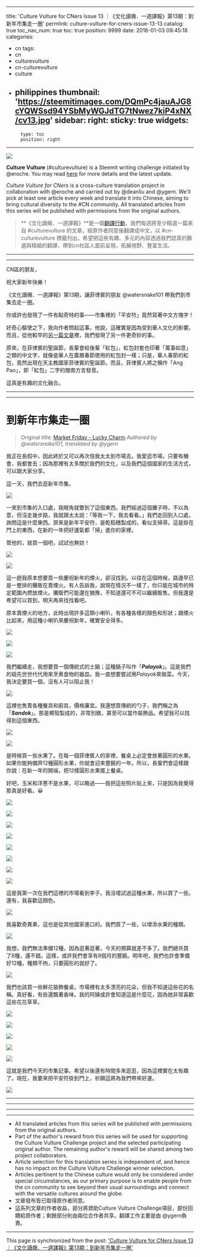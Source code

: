 
---
title: 'Culture Vulture for CNers Issue 13 ｜《文化讀癮．一週譯報》第13期：到新年市集走一圈'
permlink: culture-vulture-for-cners-issue-13-13
catalog: true
toc_nav_num: true
toc: true
position: 9999
date: 2018-01-03 09:45:18
categories:
- cn
tags:
- cn
- culturevulture
- cn-culturevulture
- culture
- philippines
thumbnail: 'https://steemitimages.com/DQmPc4jauAJG8cYQWSsd94YSbMyWGJdTG7tNwez7kiP4xNX/cv13.jpg'
sidebar:
    right:
        sticky: true
widgets:
    -
        type: toc
        position: right
---


![](https://steemitimages.com/DQmPc4jauAJG8cYQWSsd94YSbMyWGJdTG7tNwez7kiP4xNX/cv13.jpg)

**Culture Vulture** (#culturevulture) is a Steemit writing challenge initiated by @eroche. You may read [here](https://steemit.com/culturevulture/@eroche/4v6wzj-culture-vulture-challenge-update) for more details and the latest update.

*Culture Vulture for CNers* is a cross-culture translation project in collaboration with @eroche and carried out by @deanliu and @ygern. We'll pick at least one article every week and translate it into Chinese, aiming to bring cultural diversity to the #CN community. All translated articles from this series will be published with permissions from the original authors.

> **《文化讀癮．一週譯報》**是一個[翻譯行動](https://steemit.com/cn-culturevulture/@deanliu/culture-vulture-for-cners-a-cn-translation-project-steemit)，我們每週將至少精選一篇來自 #culturevulture 的文章，經原作者同意後翻譯成中文，以 #cn-culturevulture 標籤刊出，希望把這些有趣、多元的內容透過我們認真的篩選與精細的翻譯，帶到cn社區人面前呈現，拓展視野、豐富生活。

---- 
---- 

CN區的朋友，

祝大家新年快樂！

《文化讀癮．一週譯報》第13期，讓菲律賓的朋友 @watersnake101 帶我們到市集去走一圈。

你或許也發現了一件有點奇特的事——市集裡的「平安符」竟然寫著中文方塊字！

好奇心驅使之下，我向作者問起這事。他說，這確實是因為受到華人文化的影響。而且，從他較早的[另一篇文章](https://steemit.com/culture/@watersnake101/maligayang-pasko-merry-christmas-december-photo-challenge-day-25)裡，我們發現了另一件更奇妙的事。

原來，在菲律賓的聖誕節，長輩會給後輩「紅包」，紅包封套也印著「萬事如意」之類的中文字，就像是華人在農曆春節使用的紅包封一樣；只是，華人春節的紅包，竟然出現在天主教國家菲律賓的聖誕節。而且，菲律賓人將之稱作「Ang Pao」，即「紅包」二字的閩南方言發音。

這真是有趣的文化融合。

---- 
---- 

# 到新年市集走一圈

> Original title: [Market Friday - Lucky Charm](https://steemit.com/marketfriday/@watersnake101/market-friday-lucky-charm)
> *Authored by @watersnake101, translated by @ygern*

我正在長假中，因此終於又可以再次倍我太太到市場去。我愛逛市場，只要有機會，我都會去；因為那裡有太多關於我們的文化，以及我們這個國家的生活方式，可以跟大家分享。

這一天，我們去逛新年市集。

![](https://steemitimages.com/DQmR9o9wVyVpixYh66jtL2zea9ptZ7p7XUari3jAKQDago2/1.JPG)

一來到市集的入口處，我眼角就瞥到了這個東西。我們經過這個攤子時，不以為意，但沒走幾步路，我就跟太太說：「等我一下，我去看看。」我們走回到入口處，詢問這是什麼東西。原來是新年平安符，是乾稻穗製成的，看似支掃帚。這是掛在門上的東西，在新的一年把好運氣都「掃」進你的家裡。

管他的，就買一個吧，試試也無妨！

![](https://steemitimages.com/0x0/https://steemitimages.com/DQmawc99wS6QtnVKweH46o6xYsPLBxC62f2ag2MaiaqP1CJ/2.JPG)

![](https://steemitimages.com/DQmPGZL9V1o6hjyEBY5YxRQkj6BXcz3mTbdzk63PxFSPGGU/3.JPG)

這一趟我原本想要買一些慶祝新年的煙火，卻沒找到。以往在這個時候，路邊早已是一整排的攤販在賣煙火。有人告訴我，說現在情況不一樣了，你只能在城市的特定範圍內燃放煙火。攤販們可能還在猶豫，不知道還可不可以繼續販售。但我還是希望可以買到，明天再來找找看吧。

原本賣煙火的地方，此時出現許多這類小喇叭，有各種各樣的顏色和形狀；跟煙火比起來，用這種小喇叭來慶祝新年，確實安全得多。

![](https://steemitimages.com/0x0/https://steemitimages.com/DQmf8oU9uVnqVHJ8cjwCHREYyqtBccLX5xA3DgYmr8Kd9Zm/4.JPG)

![](https://steemitimages.com/DQmapSyY845T2ka3JSTgrAhywQUK1T9g3zJDBGLLNZSK1em/5.JPG)

![](https://steemitimages.com/0x0/https://steemitimages.com/DQmRWKhaUxn4WdP7LXtHcgRJvrn4ZhWT2uccmoUF1b3YksK/6.JPG)

我們繼續走，我想要買一個傳統式的土鍋；這種鍋子叫作「***Palayok***」。這是我們的祖先世世代代用來烹煮食物的器皿。我一直想要嘗試用*Palayok*來做菜。今天，我決定要買一個，沒有人可以阻止我！

![](https://steemitimages.com/DQmUt2qyVmTCxY2owynLrrjGFbEVzBDQCCrEdzK7beHCBdp/7.JPG)

這裡也售賣各種餐具和廚具，價格廉宜。我還想買傳統的勺子，我們稱之為「***Sandok***」。那是椰殼製成的，非常別緻，甚至可以當作裝飾品。希望我可以找得到這個東西。

![](https://steemitimages.com/0x0/https://steemitimages.com/DQme3aMqbgmYQWaZtbQAPLxN57AtpmM3koVcQjD8k1zDD8k/8.JPG)

![](https://steemitimages.com/DQmZgioU5vGYSubabE9aPJEmcT32rFjct2TYa6sk6EpbPJt/9.JPG)

是時候買一些水果了。在每一個菲律賓人的家裡，餐桌上必定會放著圓形的水果。如果你能夠備齊12種圓形水果，你就會迎來豐饒的一年。所以，長輩們會這樣跟你說：在新一年的開端，把12樣圓形水果擺上餐桌。

好吧，玉米和洋蔥不是水果，可以略過——我把這些照片貼上來，只是因為我覺得那真是好看。😀

![](https://steemitimages.com/0x0/https://steemitimages.com/DQmfAdd1KFsinjxKJD4r5S65GUKvUfScgtoqhGgpKx86GnC/10.1.JPG)

![](https://steemitimages.com/DQmWhrXgngv3Voi61TFex8k5oqyaTJbpc1uS9ZX7rpxqTyG/10.JPG)

![](https://steemitimages.com/0x0/https://steemitimages.com/DQmWTtsW44V9yfwa1WckEQELZ9JZkAVnf45gKnMfkbSsgqh/11.JPG)

![](https://steemitimages.com/DQmRJWsAjadmCqjhZUThiQNh2qGxUEY26ac7Q3xM4tuCvvm/12.JPG)

![](https://steemitimages.com/0x0/https://steemitimages.com/DQmRczGhWhJN6RBBqLtWfmN4cTkioZjtX1zn3oMvuiAupub/13.JPG)

![](https://steemitimages.com/DQmePD2FjVpnKk5Bm6K7U424Ae7vbphr33ecbF6HuMv5NUp/14.JPG)

![](https://steemitimages.com/DQmePD2FjVpnKk5Bm6K7U424Ae7vbphr33ecbF6HuMv5NUp/14.JPG)

![](https://steemitimages.com/DQmP6wTZ3RyPvtxikc7Nfb94vCpxQunPtZHHh2Huij5wASZ/16.JPG)

這是我第一次在我們這裡的市場看到李子。我沒嚐試過這種水果，所以買了一些。還有，我喜歡這顏色。

![](https://steemitimages.com/0x0/https://steemitimages.com/DQmSvhKwguQFT2SKZ7oqxfNPFyxMqHmkVqmtJtuU1hwuDvq/17.JPG)

我喜歡奇異果，這也是從其他國家進口的。我們買了一些，以增添水果的種類。

![](https://steemitimages.com/DQmWk3VwydxX3HLav6nEu4tz9gMLT7LwCvXBPmvt2dY4YZZ/18.JPG)

我想，我們無法準備12種，因為逛著逛著，今天的預算就差不多了。我們總共買了8種，還不錯。這樣，或許我們會享有8個月的豐饒。明年吧，我們也許會準備好12種。種類不拘，只要圓形的就好了。

![](https://steemitimages.com/0x0/https://steemitimages.com/DQmRLJVF4wVeUpVghXrddFwQ94TMfVzZDqG7pppy4syRcf9/19.JPG)

我們也該買一些鮮花裝飾餐桌。市場裡有太多漂亮的花朵，但我不知道這些花的名稱。真好看，有些還飄著香味。我的阿姨或許會知道這是什麼花，因為她非常喜歡這些花花草草。

![](https://steemitimages.com/DQmem1yxyxrhmEsPjjugfTKwbfPFSCL4TNDdps8ZyrNaWF6/20.JPG)

![](https://steemitimages.com/0x0/https://steemitimages.com/DQmUSTzKB2gct1DetVwsyh958ibgKMZTRZivFYhDeEX8BMf/21.JPG)

![](https://steemitimages.com/DQmSLsXJnaAxpW9ZjXHgH3bJqVXC42LVWMrfPW9amufPusb/22.JPG)

![](https://steemitimages.com/0x0/https://steemitimages.com/DQmUhEd9GMsrsnhTMDNbvsAe1tGjbKUpmEa5DYe2wnsYamq/23.JPG)

![](https://steemitimages.com/DQmdEEwSY9WbeukFmEPAhazrxdCarozzu36YiwCcK8NYrGW/24.JPG)

這就是我們今天的市集記事。希望以後還有時間多來逛逛，因為這裡實在太有趣了。現在，我要來把平安符掛到門上，祈願這將為我們帶來好運。

![](https://steemitimages.com/0x0/https://steemitimages.com/DQmVzgEnSjnVkuRPcftmNea1bth8reY3jS88cxq1WPPb437/P1100904.JPG)

---- 
---- 
---- 
---- 

- All translated articles from this series will be published with permissions from the original authors.
- Part of the author's reward from this series will be used for supporting the Culture Vulture Challenge project and the selected participating original author. The remaining author's reward will be shared among two project collaborators.
- Article selection for this translation series is independent of, and hence has no impact on the Culture Vulture Challenge winner selection.
- Articles pertinent to the Chinese culture would only be considered under special circumstances, as our primary purpose is to enable people from the cn community to see beyond their usual surroundings and connect with the versatile cultures around the globe.
- 文章發布皆已取得原作者同意。
- 這系列文章的作者收益，部分將資助Culture Vulture Challenge項目，部份回饋給原作者；剩餘部分則由兩位合作者共享。翻譯工作主要是由 @ygern負責。

- - -

This page is synchronized from the post: ['Culture Vulture for CNers Issue 13 ｜《文化讀癮．一週譯報》第13期：到新年市集走一圈'](https://steemit.com/@deanliu/culture-vulture-for-cners-issue-13-13)
